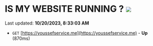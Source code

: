 # IS MY WEBSITE RUNNING ? [![](https://img.shields.io/static/v1?label=Sponsor&message=%E2%9D%A4&logo=GitHub&color=%23fe8e86)](https://github.com/sponsors/<username>)

Last updated: **10/20/2023, 8:33:03 AM**

- `GET` [https://youssefservice.me](https://youssefservice.me) - **Up** (870ms)
